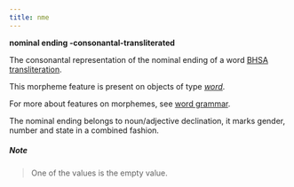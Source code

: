 ```yaml
---
title: nme
---
```


**nominal ending -consonantal-transliterated**


The consonantal representation of the nominal ending of a word
[BHSA transliteration]({{site.shebanq}}/static/docs/BHSA-transcription.pdf).

This morpheme feature is present on objects of type [*word*](otype).

For more about features on morphemes, see [word grammar](0_wordgrammar).

The nominal ending belongs to noun/adjective declination, it marks gender, number and state in a combined fashion.

##### Note
> One of the values is the empty value.
